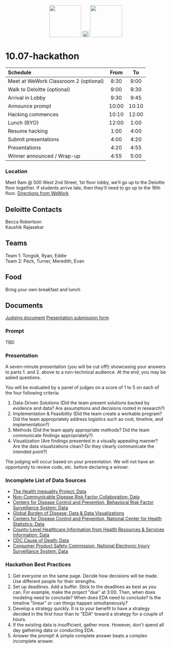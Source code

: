 <div align="center">
    <img src="https://pbs.twimg.com/profile_images/813584000082214912/5U3iZVs-_400x400.jpg" width=100px height=100px>
    <span align="middle">
       <img src="https://vignette.wikia.nocookie.net/animal-jam-clans-1/images/3/35/Heart-Icon.png/revision/latest/scale-to-width-down/562?cb=20160812181625" width=20px height=20px>
    </span>
    <img src="https://www.oasys.com.cy/Content/images/deloitte-logo.png" width=100px height=100px>
</div>


# 10.07-hackathon

| Schedule | From |  To |
|:---------|:----:|:---:|
| Meet at WeWork Classroom 2 (optional) | 8:30 | 9:00 |
| Walk to Deloitte (optional) | 9:00 | 9:30 |
| Arrival in Lobby | 9:30 | 9:45 |
| Announce prompt | 10:00 | 10:10 |
| Hacking commences | 10:10 | 12:00 |
| Lunch (BYO) | 12:00 | 1:00 |
| Resume hacking | 1:00 | 4:00 |
| Submit presentations | 4:00 | 4:20 |
| Presentations | 4:20 | 4:55 |
| Winner announced / Wrap-up | 4:55 | 5:00 |

### Location
Meet 9am @ 500 West 2nd Street, 1st floor lobby, we’ll go up to the Deloitte floor together. 
If students arrive late, then they’ll need to go up to the 16th floor.
[Directions from WeWork](https://goo.gl/maps/bZsauByUWh12)

## Deloitte Contacts
Becca Robertson<br>
Kaushik Rajasekar

## Teams
Team 1: Tongsik, Ryan, Eddie<br>
Team 2: Peck, Turner, Meredith, Evan

## Food
Bring your own breakfast and lunch

## Documents
[Judging document](https://drive.google.com/file/d/1cHOq2LwCgKEFU4xZLyuJeeLwULa0t8at/view?usp=sharing)
[Presentation submission form](https://docs.google.com/forms/d/1ZqPqmvJ6_NA4paT2-oqx0IFuIXM1PO-p4uLrOpeZ9UI/edit)

### Prompt
TBD

### Presentation
A seven-minute presentation (you will be cut off!) showcasing your answers to parts 1. and 2. above to a non-technical audience. At the end, you may be asked questions.

You will be evaluated by a panel of judges on a score of 1 to 5 on each of the four following criteria:
1.	Data-Driven Solutions (Did the team present solutions backed by evidence and data? Are assumptions and decisions rooted in research?)
2.	Implementation & Feasibility (Did the team create a workable program? Did the team appropriately address logistics such as cost, timeline, and implementation?)
3.	Methods (Did the team apply appropriate methods? Did the team communicate findings appropriately?)
4.	Visualization (Are findings presented in a visually appealing manner? Are the data visualizations clean? Do they clearly communicate the intended point?)

The judging will occur based on your presentation. We will not have an opportunity to review code, etc. before declaring a winner.

### Incomplete List of Data Sources
- [The Health Inequality Project: Data](https://healthinequality.org/data/)
- [Non-Communicable Disease Risk Factor Collaboration: Data](http://www.ncdrisc.org/data-downloads.html)
- [Centers for Disease Control and Prevention, Behavioral Risk Factor Surveillance System: Data](https://www.cdc.gov/brfss/)
- [Global Burden of Disease: Data & Data Visualizations](http://www.healthdata.org/gbd/data)
- [Centers for Disease Control and Prevention, National Center for Health Statistics: Data](https://www.cdc.gov/nchs/index.htm)
- [County-Level Healthcare Information from Health Resources & Services Information: Data](https://datawarehouse.hrsa.gov/)
- [CDC Cause of Death: Data](https://wonder.cdc.gov/mortSQL.html)
- [Consumer Product Safety Commission, National Electronic Injury Surveillance System: Data](https://www.cpsc.gov/Research--Statistics/NEISS-Injury-Data/)

### Hackathon Best Practices
1. Get everyone on the same page. Decide how decisions will be made. Use different people for their strengths.
2. Set up deadlines. Add a buffer. Stick to the deadlines as best as you can. For example, make the project "due" at 3:00. Then, when does modeling need to conclude? When does EDA need to conclude? Is the timeline "linear" or can things happen simultaneously?
3. Develop a strategy quickly. It is to your benefit to have a strategy decided in the first hour than to "EDA" toward a strategy for a couple of hours.
4. If the existing data is insufficient, gather more. However, don't spend all day gathering data or conducting EDA.
5. Answer the prompt! A simple complete answer beats a complex incomplete answer.
